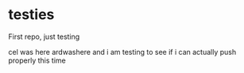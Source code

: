 # testies
First repo, just testing

cel was here
ardwashere and i am testing to see if i can actually push properly this time
